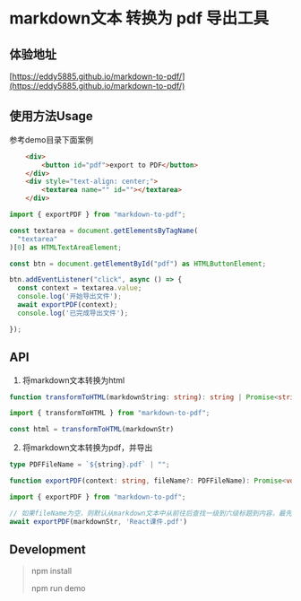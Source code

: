 # markdown文本 转换为 pdf 导出工具


## 体验地址 
[https://eddy5885.github.io/markdown-to-pdf/](https://eddy5885.github.io/markdown-to-pdf/)

## 使用方法Usage

参考demo目录下面案例
```html
    <div>
        <button id="pdf">export to PDF</button>
    </div>
    <div style="text-align: center;">
        <textarea name="" id=""></textarea>
    </div>
```

```typescript
import { exportPDF } from "markdown-to-pdf";

const textarea = document.getElementsByTagName(
  "textarea"
)[0] as HTMLTextAreaElement;

const btn = document.getElementById("pdf") as HTMLButtonElement;

btn.addEventListener("click", async () => {
  const context = textarea.value;
  console.log('开始导出文件');
  await exportPDF(context);
  console.log('已完成导出文件');

});

```
## API
1. 将markdown文本转换为html

```typescript
function transformToHTML(markdownString: string): string | Promise<string>;

import { transformToHTML } from "markdown-to-pdf";

const html = transformToHTML(markdownStr)


```
2. 将markdown文本转换为pdf，并导出

```typescript
type PDFFileName = `${string}.pdf` | "";

function exportPDF(context: string, fileName?: PDFFileName): Promise<void>;

import { exportPDF } from "markdown-to-pdf";

// 如果fileName为空，则默认从markdown文本中从前往后查找一级到六级标题到内容，最先找到的作为标题
await exportPDF(markdownStr, 'React课件.pdf')


```

## Development

> npm install
> 
> npm run demo

